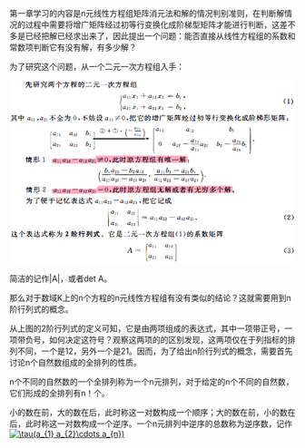 第一章学习的内容是n元线性方程组矩阵消元法和解的情况判别准则，在判断解情况的过程中需要将增广矩阵经过初等行变换化成阶梯型矩阵才能进行判断，这差不多是已经把解已经求出来了，因此提出一个问题：能否直接从线性方程组的系数和常数项判断它有没有解，有多少解？

为了研究这个问题，从一个二元一次方程组入手：

![二元一次方程组](https://github.com/CrystalMathYao/Basic-Knowledge-Learning/blob/master/Mathematical%20Theory/高等代数/图/二元一次方程组.png)

简洁的记作|A|，或者det A。

那么对于数域K上的n个方程的n元线性方程组有没有类似的结论？这就需要用到n阶行列式的概念。

从上图的2阶行列式的定义可知，它是由两项组成的表达式，其中一项带正号，一项带负号，如何决定这符号？观察这两项的的区别发现，这两项仅在于列指标的排列不同，一个是12，另外一个是21。因而，为了给出n阶行列式的概念，需要首先讨论n个自然数组成的全排列的性质。

n个不同的自然数的一个全排列称为一个n元排列，对于给定的n个不同的自然数，它们形成的全排列有n！个。

小的数在前，大的数在后，此时称这一对数构成一个顺序；大的数在前，小的数在后，此时称这一对数构成一个逆序。一个n元排列中逆序的总数称为逆序数，记作<a href="https://www.codecogs.com/eqnedit.php?latex=\tau(a_{1}&space;a_{2}\cdots&space;a_{n})" target="_blank"><img src="https://latex.codecogs.com/gif.latex?\tau(a_{1}&space;a_{2}\cdots&space;a_{n})" title="\tau(a_{1} a_{2}\cdots a_{n})" /></a>





